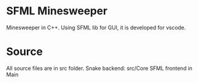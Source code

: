 # SFML Minesweeper

Minesweeper in C++.
Using SFML lib for GUI, it is developed for vscode.

# Source

All source files are in src folder.
Snake backend: src/Core
SFML frontend in Main
